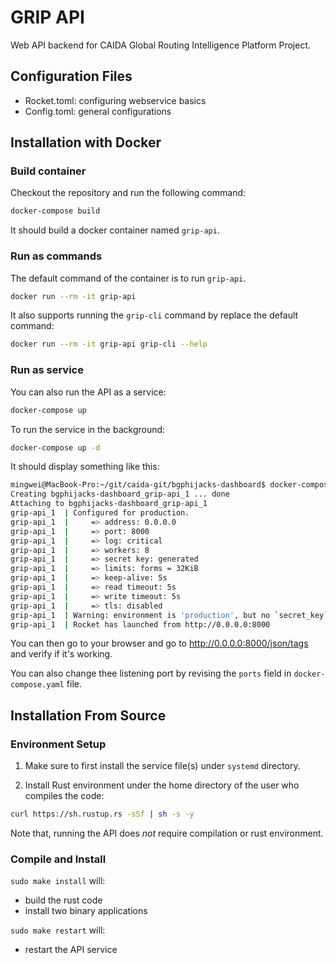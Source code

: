 # GRIP API

Web API backend for CAIDA Global Routing Intelligence Platform Project.

## Configuration Files

- Rocket.toml: configuring webservice basics
- Config.toml: general configurations

## Installation with Docker

### Build container
Checkout the repository and run the following command:

``` sh
docker-compose build
```

It should build a docker container named `grip-api`. 

### Run as commands

The default command of the container is to run `grip-api`.

``` sh
docker run --rm -it grip-api
```

It also supports running the `grip-cli` command by replace the default command:

``` sh
docker run --rm -it grip-api grip-cli --help
```

### Run as service

You can also run the API as a service:

``` sh
docker-compose up
```

To run the service in the background:

``` sh
docker-compose up -d
```

It should display something like this:

``` sh
mingwei@MacBook-Pro:~/git/caida-git/bgphijacks-dashboard$ docker-compose up
Creating bgphijacks-dashboard_grip-api_1 ... done
Attaching to bgphijacks-dashboard_grip-api_1
grip-api_1  | Configured for production.
grip-api_1  |     => address: 0.0.0.0
grip-api_1  |     => port: 8000
grip-api_1  |     => log: critical
grip-api_1  |     => workers: 8
grip-api_1  |     => secret key: generated
grip-api_1  |     => limits: forms = 32KiB
grip-api_1  |     => keep-alive: 5s
grip-api_1  |     => read timeout: 5s
grip-api_1  |     => write timeout: 5s
grip-api_1  |     => tls: disabled
grip-api_1  | Warning: environment is 'production', but no `secret_key` is configured
grip-api_1  | Rocket has launched from http://0.0.0.0:8000
```

You can then go to your browser and go to http://0.0.0.0:8000/json/tags and verify if it's working.

You can also change thee listening port by revising the `ports` field in `docker-compose.yaml` file.

## Installation From Source

### Environment Setup

1. Make sure to first install the service file(s) under `systemd` directory.

2. Install Rust environment under the home directory of the user who
compiles the code:

``` sh
curl https://sh.rustup.rs -sSf | sh -s -y
```

Note that, running the API does *not* require compilation or rust environment.

### Compile and Install

`sudo make install` will:
- build the rust code
- install two binary applications

`sudo make restart` will:
- restart the API service
